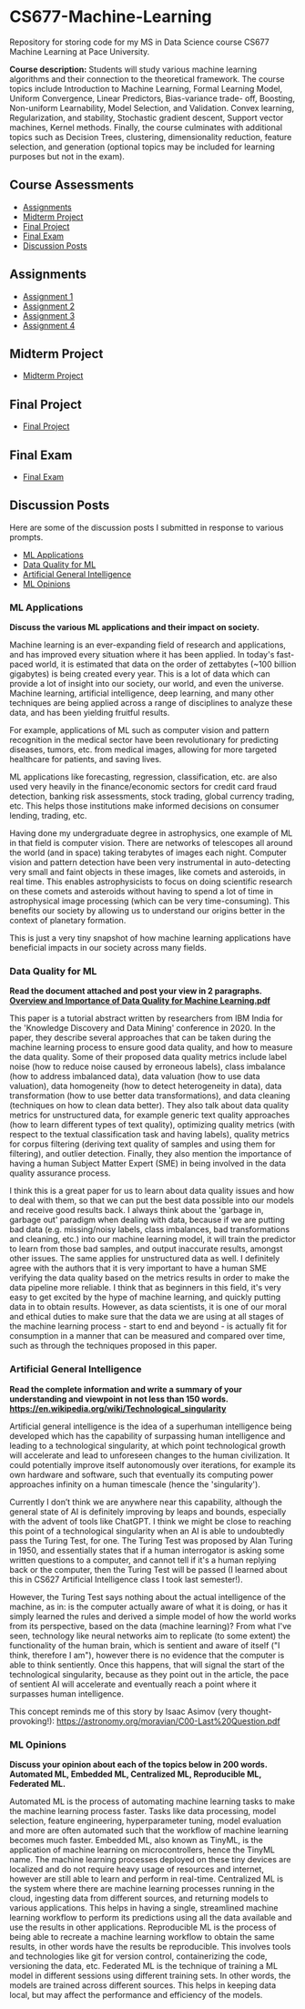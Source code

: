 # CS677-Machine-Learning

Repository for storing code for my MS in Data Science course CS677 Machine Learning at Pace University.

**Course description:** Students will study various machine learning algorithms and their connection to the theoretical framework. The course topics include Introduction to Machine Learning, Formal Learning Model, Uniform Convergence, Linear Predictors, Bias-variance trade- off, Boosting, Non-uniform Learnability, Model Selection, and Validation. Convex learning, Regularization, and stability, Stochastic gradient descent, Support vector machines, Kernel methods. Finally, the course culminates with additional topics such as Decision Trees, clustering, dimensionality reduction, feature selection, and generation (optional topics may be included for learning purposes but not in the exam).

## Course Assessments

- [Assignments](#assignments)
- [Midterm Project](#midterm-projects)
- [Final Project](#final-project)
- [Final Exam](#final-exam)
- [Discussion Posts](#discussion-posts)

## Assignments

- [Assignment 1](https://github.com/awesomecosmos/CS677-Machine-Learning/blob/main/Assignment%201/cs677_assignment1.pdf)
- [Assignment 2](https://github.com/awesomecosmos/CS677-Machine-Learning/blob/main/Assignment%202/assignment2.ipynb)
- [Assignment 3](https://github.com/awesomecosmos/CS677-Machine-Learning/blob/main/Assignment%203/assignment3.ipynb)
- [Assignment 4](https://github.com/awesomecosmos/CS677-Machine-Learning/blob/main/Assignment%204/assignment4.ipynb)

## Midterm Project

- [Midterm Project](https://github.com/awesomecosmos/CS677-Machine-Learning/blob/main/Midterm%20Project/README.md)

## Final Project
- [Final Project](https://github.com/awesomecosmos/CS677-Machine-Learning/tree/main/Final%20Project)

## Final Exam
- [Final Exam](https://github.com/awesomecosmos/CS677-Machine-Learning/blob/main/Final%20Exam/README.md)

## Discussion Posts

Here are some of the discussion posts I submitted in response to various prompts.
- [ML Applications](#ml-applications)
- [Data Quality for ML](#data-quality-for-ml)
- [Artificial General Intelligence](#artificial-general-intelligence)
- [ML Opinions](#ml-opinions)

### ML Applications
**Discuss the various ML applications and their impact on society.**

Machine learning is an ever-expanding field of research and applications, and has improved every situation where it has been applied. In today's fast-paced world, it is estimated that data on the order of zettabytes (~100 billion gigabytes) is being created every year. This is a lot of data which can provide a lot of insight into our society, our world, and even the universe. Machine learning, artificial intelligence, deep learning, and many other techniques are being applied across a range of disciplines to analyze these data, and has been yielding fruitful results.

For example, applications of ML such as computer vision and pattern recognition in the medical sector have been revolutionary for predicting diseases, tumors, etc. from medical images, allowing for more targeted healthcare for patients, and saving lives.

ML applications like forecasting, regression, classification, etc. are also used very heavily in the finance/economic sectors for credit card fraud detection, banking risk assessments, stock trading, global currency trading, etc. This helps those institutions make informed decisions on consumer lending, trading, etc.

Having done my undergraduate degree in astrophysics, one example of ML in that field is computer vision. There are networks of telescopes all around the world (and in space) taking terabytes of images each night. Computer vision and pattern detection have been very instrumental in auto-detecting very small and faint objects in these images, like comets and asteroids, in real time. This enables astrophysicists to focus on doing scientific research on these comets and asteroids without having to spend a lot of time in astrophysical image processing (which can be very time-consuming). This benefits our society by allowing us to understand our origins better in the context of planetary formation. 

This is just a very tiny snapshot of how machine learning applications have beneficial impacts in our society across many fields. 

### Data Quality for ML
**Read the document attached and post your view in 2 paragraphs.**
**[Overview and Importance of Data Quality for Machine Learning.pdf](https://research.ibm.com/publications/overview-and-importance-of-data-quality-for-machine-learning-tasks)**

This paper is a tutorial abstract written by researchers from IBM India for the 'Knowledge Discovery and Data Mining' conference in 2020. In the paper, they describe several approaches that can be taken during the machine learning process to ensure good data quality, and how to measure the data quality. Some of their proposed data quality metrics include label noise (how to reduce noise caused by erroneous labels), class imbalance (how to address imbalanced data), data valuation (how to use data valuation), data homogeneity (how to detect heterogeneity in data), data transformation (how to use better data transformations), and data cleaning (techniques on how to clean data better). They also talk about data quality metrics for unstructured data, for example generic text quality approaches (how to learn different types of text quality), optimizing quality metrics (with respect to the textual classification task and having labels), quality metrics for corpus filtering (deriving text quality of samples and using them for filtering), and outlier detection. Finally, they also mention the importance of having a human Subject Matter Expert (SME) in being involved in the data quality assurance process. 

I think this is a great paper for us to learn about data quality issues and how to deal with them, so that we can put the best data possible into our models and receive good results back. I always think about the 'garbage in, garbage out' paradigm when dealing with data, because if we are putting bad data (e.g. missing/noisy labels, class imbalances, bad transformations and cleaning, etc.) into our machine learning model, it will train the predictor to learn from those bad samples, and output inaccurate results, amongst other issues. The same applies for unstructured data as well. I definitely agree with the authors that it is very important to have a human SME verifying the data quality based on the metrics results in order to make the data pipeline more reliable. I think that as beginners in this field, it's very easy to get excited by the hype of machine learning, and quickly putting data in to obtain results. However, as data scientists, it is one of our moral and ethical duties to make sure that the data we are using at all stages of the machine learning process - start to end and beyond - is actually fit for consumption in a manner that can be measured and compared over time, such as through the techniques proposed in this paper.

### Artificial General Intelligence
**Read the complete information and write a summary of your understanding and viewpoint in not less than 150 words. https://en.wikipedia.org/wiki/Technological_singularity**

Artificial general intelligence is the idea of a superhuman intelligence being developed which has the capability of surpassing human intelligence and leading to a technological singularity, at which point technological growth will accelerate and lead to unforeseen changes to the human civilization. It could potentially improve itself autonomously over iterations, for example its own hardware and software, such that eventually its computing power approaches infinity on a human timescale (hence the 'singularity').

Currently I don’t think we are anywhere near this capability, although the general state of AI is definitely improving by leaps and bounds, especially with the advent of tools like ChatGPT. I think we might be close to reaching this point of a technological singularity when an AI is able to undoubtedly pass the Turing Test, for one. The Turing Test was proposed by Alan Turing in 1950, and essentially states that if a human interrogator is asking some written questions to a computer, and cannot tell if it's a human replying back or the computer, then the Turing Test will be passed (I learned about this in CS627 Artificial Intelligence class I took last semester!). 

However, the Turing Test says nothing about the actual intelligence of the machine, as in: is the computer actually aware of what it is doing, or has it simply learned the rules and derived a simple model of how the world works from its perspective, based on the data (machine learning)? From what I've seen, technology like neural networks aim to replicate (to some extent) the functionality of the human brain, which is sentient and aware of itself ("I think, therefore I am"), however there is no evidence that the computer is able to think sentiently. Once this happens, that will signal the start of the technological singularity, because as they point out in the article, the pace of sentient AI will accelerate and eventually reach a point where it surpasses human intelligence. 

This concept reminds me of this story by Isaac Asimov (very thought-provoking!): https://astronomy.org/moravian/C00-Last%20Question.pdf

### ML Opinions
**Discuss your opinion about each of the topics below in 200 words. Automated ML, Embedded ML, Centralized ML, Reproducible ML, Federated ML.**

Automated ML is the process of automating machine learning tasks to make the machine learning process faster. Tasks like data processing, model selection, feature engineering, hyperparameter tuning, model evaluation and more are often automated such that the workflow of machine learning becomes much faster. Embedded ML, also known as TinyML, is the application of machine learning on microcontrollers, hence the TinyML name. The machine learning processes deployed on these tiny devices are localized and do not require heavy usage of resources and internet, however are still able to learn and perform in real-time. Centralized ML is the system where there are machine learning processes running in the cloud, ingesting data from different sources, and returning models to various applications. This helps in having a single, streamlined machine learning workflow to perform its predictions using all the data available and use the results in other applications. Reproducible ML is the process of being able to recreate a machine learning workflow to obtain the same results, in other words have the results be reproducible. This involves tools and technologies like git for version control, containerizing the code, versioning the data, etc. Federated ML is the technique of training a ML model in different sessions using different training sets. In other words, the models are trained across different sources. This helps in keeping data local, but may affect the performance and efficiency of the models.
